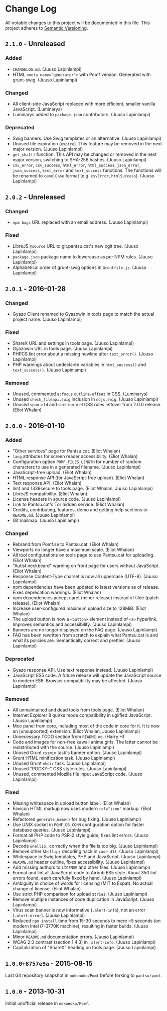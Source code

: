 # Change Log

All notable changes to this project will be documented in this file.
This project adheres to [Semantic Versioning](http://semver.org/).

## `2.1.0` - Unreleased

### Added

- `CHANGELOG.md`. (Juuso Lapinlampi)
- HTML `<meta name="generator">` with Pomf version. Generated with grunt-swig.
  (Juuso Lapinlampi)

### Changed

- All client-side JavaScript replaced with more efficient, smaller vanilla
  JavaScript. (Luminarys)
- Luminarys added to `package.json` contributors. (Juuso Lapinlampi)

### Deprecated

- Swig banners. Use Swig templates or an alternative. (Juuso Lapinlampi)
- Unused file expiration (`expire`). This feature may be removed in the
  next major version. (Juuso Lapinlampi)
- `get_sha1()` function. This API may be changed or removed in the next
  major version, switching to SHA-256 hashes. (Juuso Lapinlampi)
- `csv_error`, `csv_success`, `html_error`, `html_success`, `json_error`,
  `json_success`, `text_error` and `text_success` functions. The
  functions will be renamed to `camelCase` format (e.g. `csvError`,
  `htmlSuccess`). (Juuso Lapinlampi)

## `2.0.2` - Unreleased

### Changed

- `npm bugs` URL replaced with an email address. (Juuso Lapinlampi)

### Fixed

- LibreJS `@source` URL to git.pantsu.cat's new cgit tree. (Juuso Lapinlampi)
- `package.json` package name to lowercase as per NPM rules. (Juuso Lapinlampi)
- Alphabetical order of grunt-swig options in `Gruntfile.js`. (Juuso Lapinlampi)

## `2.0.1` - 2016-01-28

### Changed

- Gyazo Client renamed to Gyazowin in tools page to match the actual project
  name. (Juuso Lapinlampi)

### Fixed

- ShareX URL and settings in tools page. (Juuso Lapinlampi)
- Gyazowin URL in tools page. (Juuso Lapinlampi)
- PHPCS lint error about a missing newline after `text_error()`. (Juuso
  Lapinlampi)
- PHP warnings about undeclared variables in `html_success()` and
  `text_success()`. (Juuso Lapinlampi)

### Removed

- Unused, commented `a:focus` `outline-offset` in CSS. (Luminarys)
- Unused `check_fileapi.swig` inclusion in `nojs.swig`. (Juuso Lapinlampi)
- Unused `span.old` and `section.ded` CSS rules leftover from 2.0.0 release.
  (Eliot Whalan)

## `2.0.0` - 2016-01-10

### Added

- "Other services" page for Pantsu.cat. (Eliot Whalan)
- `lang` attributes for screen reader accessibility. (Eliot Whalan)
- Configuration option `POMF_FILES_LENGTH` for number of random characters to
  use in a generated filename. (Juuso Lapinlampi)
- JavaScript-free upload. (Eliot Whalan)
- HTML response API (for JavaScript-free upload). (Eliot Whalan)
- Text response API. (Eliot Whalan)
- limf and 1339secure to tools page. (Eliot Whalan, Juuso Lapinlampi)
- LibreJS compatibility. (Eliot Whalan)
- License headers in source code. (Juuso Lapinlampi)
- Link to Pantsu.cat's Tor hidden service. (Eliot Whalan)
- Credits, contributing, features, demo and getting help sections to
  `README.md`. (Juuso Lapinlampi)
- Git mailmap. (Juuso Lapinlampi)

### Changed

- Rebrand from Pomf.se to Pantsu.cat. (Eliot Whalan)
- Viewports no longer have a maximum scale. (Eliot Whalan)
- All tool configurations on tools page to use Pantsu.cat for uploading.
  (Eliot Whalan)
- "Autist neckbeard" warning on front page for users without JavaScript. (Eliot
  Whalan)
- Response Content-Type charset is now all uppercase (UTF-8). (Juuso
  Lapinlampi)
- npm dependencies have been updated to latest versions as of release. Fixes
  deprecation warnings. (Eliot Whalan)
- npm dependencies accept caret (minor release) instead of tilde (patch
  release). (Eliot Whalan)
- Increase user-configured maximum upload size to 128MiB. (Eliot Whalan)
- The upload button is now a `<button>` element instead of `<a>` hyperlink.
  Improves semantics and accessibility. (Juuso Lapinlampi)
- Banners are no longer displayed on the FAQ page. (Juuso Lapinlampi)
- FAQ has been rewritten from scratch to explain what Pantsu.cat is and what
  its policies are. Semantically correct and prettier. (Juuso Lapinlampi)

### Deprecated

- Gyazo response API. Use text response instead. (Juuso Lapinlampi)
- JavaScript ES5 code. A future release will update the JavaScript source to
  modern ES6. Browser compatibility may be affected. (Juuso Lapinlampi)

### Removed

- All unmaintained and dead tools from tools page. (Eliot Whalan)
- Internet Explorer 8 quirks mode compatibility in uglified JavaScript. (Juuso
  Lapinlampi)
- Moe panel from core, including most of the code in core for it. It is now an
  (unsupported) extension. (Eliot Whalan, Juuso Lapinlampi)
- Unnecessary TODO section from `README.md`. (Harry H)
- Code and images for non-free kawaii anime girls. The latter cannot be
  redistributed with the source. (Juuso Lapinlampi)
- Unused Grunt `cssmin` task's banner option. (Juuso Lapinlampi)
- Grunt HTML minification task. (Juuso Lapinlampi)
- Unused Grunt `mkdir` task. (Juuso Lapinlampi)
- Unused "POCKY~" CSS style rules. (Juuso Lapinlampi)
- Unused, commented Mozilla file input JavaScript code. (Juuso Lapinlampi)

### Fixed

- Missing whitespace in upload button label. (Eliot Whalan)
- Favicon HTML markup now uses modern `rel="icon"` markup. (Eliot Whalan)
- Refactored `generate_name()` for bug fixing. (Juuso Lapinlampi)
- Use UNIX socket in `POMF_DB_CONN` configuration option for faster database
  queries. (Juuso Lapinlampi)
- Format all PHP code to PSR-2 style guide, fixes lint errors. (Juuso
  Lapinlampi)
- Decode `&hellip;` correctly when the file is too big. (Juuso Lapinlampi)
- Remove other `&hellip;` decoding hack in `case 413`. (Juuso Lapinlampi)
- Whitespace in Swig templates, PHP and JavaScript. (Juuso Lapinlampi)
- `README.md` header outline, fixes accessibility. (Juuso Lapinlampi)
- Add missing authors to `LICENSE` and other files. (Juuso Lapinlampi)
- Format and lint all JavaScript code to Airbnb ES5 style. About 350 lint
  errors found, each carefully fixed by hand. (Juuso Lapinlampi)
- Ambiguity in choice of words for licensing (MIT to Expat). No actual change
  of license. (Eliot Whalan)
- Use strict PHP comparison for upload `$tries`. (Juuso Lapinlampi)
- Remove multiple instances of code duplication in JavaScript. (Juuso
  Lapinlampi)
- Virus scan banner is now informative (`.alert-info`), not an error
  (`.alert-error`). (Juuso Lapinlampi)
- Reduced `npm install` time from 15-30 seconds to mere ~5 seconds (on modern
  Intel i7-3770K machine), resulting in faster builds. (Juuso Lapinlampi)
- Minor `README.md` documentation errors. (Juuso Lapinlampi)
- WCAG 2.0 contrast (section 1.4.3) in `.alert-info`. (Juuso Lapinlampi)
- Capitalization of "ShareX" heading on tools page. (Juuso Lapinlampi)

## `1.0.0+8757e9a` - 2015-08-15

Last Git repository snapshot in `nokonoko/Pomf` before forking to
`pantsu/pomf`.

## `1.0.0` - 2013-10-31

Initial unofficial release in `nokonoko/Pomf`.
